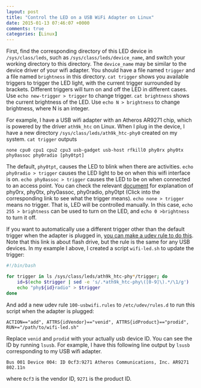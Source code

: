 ```yaml
---
layout: post
title: "Control the LED on a USB WiFi Adapter on Linux"
date: 2015-01-13 07:46:07 +0000
comments: true
categories: [Linux]
---
```


First, find the corresponding directory of this LED device in `/sys/class/leds`, such as `/sys/class/leds/device_name`,
and switch your working directory to this directory. The `device_name` may be similar to the device driver of your wifi
adapter. You should have a file named `trigger` and a file named `brightness` in this directory. `cat trigger` shows you
available triggers to trigger the LED light, with the current trigger surrounded by brackets. Different triggers will
turn on and off the LED in different cases. Use `echo new-trigger > trigger` to change trigger. `cat brightness` shows
the current brightness of the LED. Use `echo N > brightness` to change brightness, where N is an integer.

For example, I have a USB wifi adapter with an Atheros AR9271 chip, which is powered by the driver `ath9k_htc` on Linux.
When I plug in the device, I have a new directory `/sys/class/leds/ath9k_htc-phy0` created on my system. `cat trigger`
outputs

    none cpu0 cpu1 cpu2 cpu3 usb-gadget usb-host rfkill0 phy0rx phy0tx phy0assoc phy0radio [phy0tpt]

<!-- more -->

The default, `phy0tpt`, causes the LED to blink when there are activities. `echo phy0radio > trigger` causes the LED
light to be on when this wifi interface is on. `echo phy0assoc > trigger` causes the LED to be on when connected to an
access point. You can check the relevant [document](https://www.kernel.org/doc/htmldocs/80211/led-support.html) for
explanation of phy0rx, phy0tx, phy0assoc, phy0radio, phy0tpt (Click into the corresponding link to see what the trigger
means). `echo none > trigger` means no trigger. That is, LED will be controlled manually. In this case, `echo 255 >
brightness` can be used to turn on the LED, and `echo 0 >brightness` to turn it off.

If you want to automatically use a different trigger other than the default trigger when the adapter is plugged in,
[you can make a udev rule to do this](http://askubuntu.com/questions/25071/how-to-run-a-script-when-a-specific-flash-drive-is-mounted).
Note that this link is about flash drive, but the rule is the same for any USB devices. In my example I above, I created
a script `wifi-led.sh` to update the trigger:

```sh wifi-led.sh
#!/bin/bash

for trigger in ls /sys/class/leds/ath9k_htc-phy*/trigger; do
    id=$(echo $trigger | sed -e 's/.*ath9k_htc-phy\([0-9]\).*/\1/g')
    echo "phy${id}radio" > $trigger
done
```

And add a new udev rule `100-usbwifi.rules` to `/etc/udev/rules.d` to run this script when the adapter is plugged:

    ACTION=="add", ATTRS{idVendor}=="venid", ATTRS{idProduct}=="prodid", RUN+="/path/to/wifi-led.sh"

Replace `venid` and `prodid` with your actually usb device ID. You can see the ID by running `lsusb`. For example, I
have this following line output by `lsusb` corresponding to my USB wifi adapter.

    Bus 001 Device 004: ID 0cf3:9271 Atheros Communications, Inc. AR9271 802.11n

where `0cf3` is the vendor ID, `9271` is the product ID.
